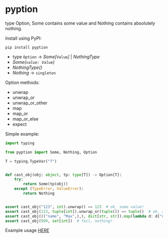# pyption

type Option, Some contains some value and Nothing contains absolutely nothing.


Install using PyPI:

```
pip install pyption
```

* type `Option` -> *Some[*`Value`*]* | *NothingType*
* *Some(`value: Value`)*
* *NothingType()*
* *Nothing* -> `singleton`
  
Option methods:
* unwrap
* unwrap_or
* unwrap_or_other
* map
* map_or
* map_or_else
* expect

Simple example:

```python
import typing

from pyption import Some, Nothing, Option

T = typing.TypeVar("T")


def cast_obj(obj: object, tp: type[T]) -> Option[T]:
    try:
        return Some(tp(obj))
    except (TypeError, ValueError):
        return Nothing


assert cast_obj("123", int).unwrap() == 123  # ok, some value!
assert cast_obj(123, tuple[int]).unwrap_or(tuple()) == tuple()  # ok, alternate value!
assert cast_obj((("name", "Max",),), dict[str, str]).map(lambda d: d["name"]).unwrap() == "Max"  # ok, some value from map!
assert cast_obj(999, set[int])  # fail, nothing!
```

Example usage [*HERE*](https://github.com/luwqz1/pyption/blob/main/example.py)
